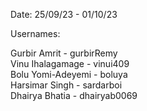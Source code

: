 Date: 25/09/23 - 01/10/23

Usernames:

Gurbir Amrit      - gurbirRemy<br>
Vinu Ihalagamage  - vinui409<br>
Bolu Yomi-Adeyemi - boluya<br>
Harsimar Singh    - sardarboi<br>
Dhairya Bhatia    - dhairyab0069<br>



